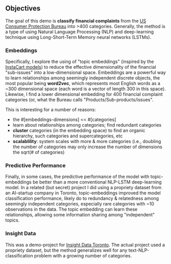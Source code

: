 ## Objectives
The goal of this demo is <b>classify financial complaints</b> from the [US Consumer Protection Bureau](https://www.consumerfinance.gov/data-research/consumer-complaints/) into >400 categories. Generally, the method is a type of using Natural Language Processing (NLP) and deep-learning technique using Long-Short-Term Memory neural networks (LSTMs). 

### Embeddings
Specifically, I explore the using of "topic embeddings" (inspired by the [InstaCart models](https://tech.instacart.com/deep-learning-with-emojis-not-math-660ba1ad6cdc)) to reduce the effective dimensionality of the financial "sub-issues" into a low-dimensional space. Embeddings are a powerful way to learn relationships among seemingly independent discrete objects, the most popular being <b>word2vec</b>, which represents most English words as a ~300 dimensional space (each word is a vector of length 300 in this space). Likewise, I find a lower dimensional embedding for 400 financial complaint categories (or, what the Bureau calls "Products/Sub-products/issues".

This is interesting for a number of reasons:
+ the #[embeddings-dimensions] << #[categories]
+ learn about relationships among categories; find redundant categories
+ <b>cluster</b> categories (in the embedding space) to find an organic hierarchy, such categories and supercategories, etc
+ <b>scalablility</b>: system scales with more & more categories (i.e., doubling the number of categories may only increase the number of dimensions the sqrt(# of categories)

### Predictive Performance
Finally, in some cases, the predictive performance of the model with topic-embeddings be better than a more conventional NLP-LSTM deep-learning model. In a related (but secret) project I did using a propriety dataset from an AI-startup company in Toronto, topic-embeddings improved the model classification performance, likely do to redundancy & relatedness among seemingly independent categories, especially rare categories with ~10 observations in the data. The topic embedding can learn these relationships, allowing some information sharing among "independent" topics.

### Insight Data
This was a demo-project for [Insight Data Toronto](https://blog.insightdatascience.com/insight-expands-to-canada-launching-artificial-intelligence-and-data-science-fellows-programs-in-e7200a5d0893). The actual project used a propriety dataset, but the method generalizes well for any text-NLP-classification problem with a growing number of categories.
